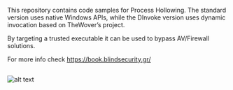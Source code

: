 This repository contains code samples for Process Hollowing. The standard version uses native Windows APIs, while the DInvoke version uses dynamic invocation based on TheWover’s project.

By targeting a trusted executable it can be used to bypass AV/Firewall solutions.

For more info check https://book.blindsecurity.gr/


## 
![alt text](https://github.com/k4z01/DInvoke-ProcessHollowing/blob/main/PoC.gif?raw=true)
